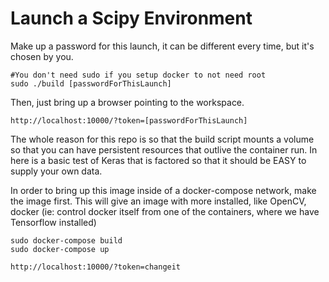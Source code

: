 Launch a Scipy Environment
=========================

Make up a password for this launch, it can be different every time, but it's chosen by you.

```
#You don't need sudo if you setup docker to not need root
sudo ./build [passwordForThisLaunch]
```

Then, just bring up a browser pointing to the workspace.

```
http://localhost:10000/?token=[passwordForThisLaunch]
```

The whole reason for this repo is so that the build script mounts a volume so that you can have persistent resources that outlive the container run.
In here is a basic test of Keras that is factored so that it should be EASY to supply your own data.

In order to bring up this image inside of a docker-compose network, make the image first.
This will give an image with more installed, like OpenCV, docker (ie: control docker itself from one of the containers, where we have Tensorflow installed)

```
sudo docker-compose build
sudo docker-compose up
```

```
http://localhost:10000/?token=changeit
```
